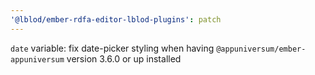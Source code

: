```yaml
---
'@lblod/ember-rdfa-editor-lblod-plugins': patch
---
```


`date` variable: fix date-picker styling when having `@appuniversum/ember-appuniversum` version 3.6.0 or up installed

